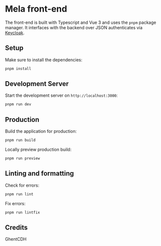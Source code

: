 # Mela front-end

The front-end is built with Typescript and Vue 3 and uses the `pnpm` package manager. It interfaces with the backend over JSON authenticates via [Keycloak](https://www.keycloak.org/).


## Setup

Make sure to install the dependencies:

```bash
pnpm install
```

## Development Server

Start the development server on `http://localhost:3000`:

```bash
pnpm run dev
```

## Production

Build the application for production:

```bash
pnpm run build
```

Locally preview production build:

```bash
pnpm run preview
```

## Linting and formatting

Check for errors:

```bash
pnpm run lint
```

Fix errors:

```bash
pnpm run lintfix
```

## Credits

GhentCDH
